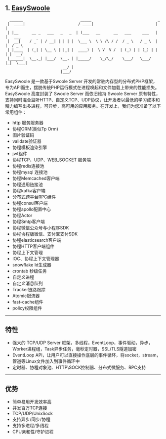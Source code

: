 ## 1. [EasySwoole](https://www.easyswoole.com/)

```
  ______                          _____                              _        
 |  ____|                        / ____|                            | |       
 | |__      __ _   ___   _   _  | (___   __      __   ___     ___   | |   ___ 
 |  __|    / _` | / __| | | | |  \___ \  \ \ /\ / /  / _ \   / _ \  | |  / _ \
 | |____  | (_| | \__ \ | |_| |  ____) |  \ V  V /  | (_) | | (_) | | | |  __/
 |______|  \__,_| |___/  \__, | |_____/    \_/\_/    \___/   \___/  |_|  \___|
                          __/ |                                               
                         |___/ 
```

EasySwoole 是一款基于Swoole Server 开发的常驻内存型的分布式PHP框架，专为API而生，摆脱传统PHP运行模式在进程唤起和文件加载上带来的性能损失。 EasySwoole 高度封装了 Swoole Server 而依旧维持 Swoole Server 原有特性，支持同时混合监听HTTP、自定义TCP、UDP协议，让开发者以最低的学习成本和精力编写出多进程，可异步，高可用的应用服务。在开发上，我们为您准备了以下常用组件：

 - http 服务服务器
 - 协程ORM(类似Tp Orm)
 - 图片验证码
 - validate验证器
 - 协程模板渲染引擎
 - jwt组件
 - 协程TCP、UDP、WEB_SOCKET 服务端
 - 协程redis连接池
 - 协程mysql 连接池
 - 协程Memcached客户端
 - 协程通用链接池
 - 协程kafka客户端
 - 分布式跨平台RPC组件
 - 协程consul客户端
 - 协程apollo配置中心
 - 协程Actor
 - 协程Smtp客户端
 - 协程微信公众号与小程序SDK
 - 协程协程版微信、支付宝支付SDK
 - 协程elasticsearch客户端
 - 协程HTTP客户端组件
 - 协程上下文管理
 - IOC、协程上下文管理器
 - snowflake Id生成器
 - crontab 秒级任务
 - 自定义进程
 - 自定义消息队列
 - Tracker链路跟踪
 - Atomic限流器
 - fast-cache组件
 - policy权限组件
 
 ---
 
 ## 特性
 
 - 强大的 TCP/UDP Server 框架，多线程，EventLoop，事件驱动，异步，Worker进程组，Task异步任务，毫秒定时器，SSL/TLS隧道加密
 - EventLoop API，让用户可以直接操作底层的事件循环，将socket，stream，管道等Linux文件加入到事件循环中
 - 定时器、协程对象池、HTTP\SOCK控制器、分布式微服务、RPC支持
 
 ---
 
 ## 优势
 
 - 简单易用开发效率高
 - 并发百万TCP连接
 - TCP/UDP/UnixSock
 - 支持异步/同步/协程
 - 支持多进程/多线程
 - CPU亲和性/守护进程